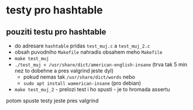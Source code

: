# testy pro hashtable
## pouziti testu pro hashtable
- do adresare `hashtable` pridas `test_muj.c` a `test_muj_2.c`
- obsah puvodniho `Makefile` nahradis obsahem meho `Makefile`
- `make test_muj`
- `./test_muj < /usr/share/dict/american-english-insane` (trva tak 5 min nez to dobehne a pres valgrind jeste dyl)
  - pokud nemas tak `/usr/share/dict/words` nebo
  - `sudo apt install wamerican-insane` (pro debian)
- `make test_muj_2` - prelozi test i ho spusti - je to hromada assertu

potom spuste testy jeste pres valgrind